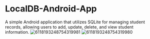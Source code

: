 # LocalDB-Android-App
A simple Android application that utilizes SQLite for managing student records, allowing users to add, update, delete, and view student information.
![6118193248754319981](https://github.com/user-attachments/assets/399f4508-e538-43d2-9df9-0434158679eb)
![6118193248754319980](https://github.com/user-attachments/assets/05ee1403-00c9-4848-b24a-96066438b8d4)
